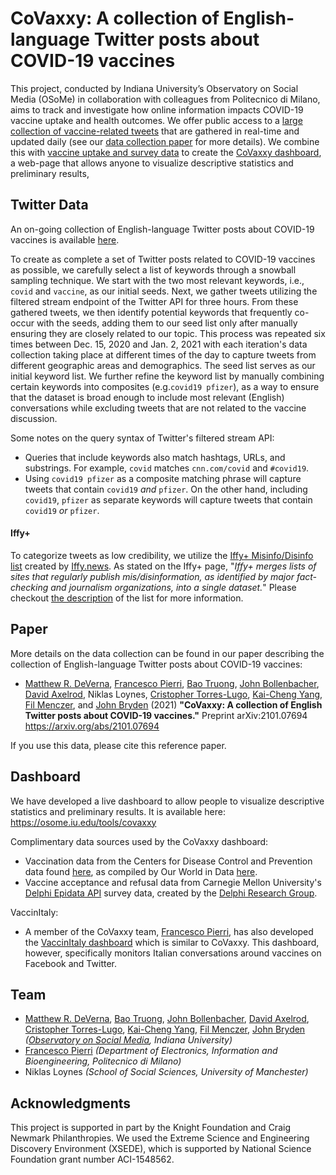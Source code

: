 # CoVaxxy: A collection of English-language Twitter posts about COVID-19 vaccines 

This project, conducted by Indiana University’s Observatory on Social Media (OSoMe) in collaboration with colleagues from Politecnico di Milano, aims to track and investigate how online information impacts COVID-19 vaccine uptake and health outcomes. We offer public access to a [large collection of vaccine-related tweets](https://zenodo.org/record/4540312#.YClLsGNOlhE) that are gathered in real-time and updated daily (see our [data collection paper](https://arxiv.org/abs/2101.07694) for more details). We combine this with [vaccine uptake and survey data](#dashboard) to create the [CoVaxxy dashboard](http://osome.iu.edu/tools/covaxxy), a web-page that allows anyone to visualize descriptive statistics and preliminary results,

## Twitter Data

An on-going collection of English-language Twitter posts about COVID-19 vaccines is available [here](https://doi.org/10.5281/zenodo.4526494).

To create as complete a set of Twitter posts related to COVID-19 vaccines as possible, we carefully select a list of keywords through a snowball sampling technique. We start with the two most relevant keywords, i.e., `covid` and `vaccine`, as our initial seeds.
Next, we gather tweets utilizing the filtered stream endpoint of the Twitter API for three hours. From these gathered tweets, we then identify potential keywords that frequently co-occur with the seeds, adding them to our seed list only after manually ensuring they are closely related to our topic. This process was repeated six times between Dec. 15, 2020 and Jan. 2, 2021 with each iteration's data collection taking place at different times of the day to capture tweets from different geographic areas and demographics. The seed list serves as our initial keyword list.
We further refine the keyword list by manually combining certain keywords into composites (e.g.`covid19 pfizer`), as a way to ensure that the dataset is broad enough to include most relevant (English) conversations while excluding tweets that are not related to the vaccine discussion. 

Some notes on the query syntax of Twitter's filtered stream API: 
* Queries that include keywords also match hashtags, URLs, and substrings. For example, `covid` matches `cnn.com/covid` and `#covid19`.
* Using `covid19 pfizer` as a composite matching phrase will capture tweets that contain `covid19` *and* `pfizer`. On the other hand, including `covid19`, `pfizer` as separate keywords will capture tweets that contain `covid19` *or* `pfizer`.

#### Iffy+
To categorize tweets as low credibility, we utilize the [Iffy+ Misinfo/Disinfo list](https://iffy.news/iffy-plus/) created by [Iffy.news](https://iffy.news/). As stated on the Iffy+ page, "_Iffy+ merges lists of sites that regularly publish mis/disinformation, as identified by major fact-checking and journalism organizations, into a single dataset._" Please checkout [the description](https://iffy.news/iffy-plus/) of the list for more information.

## Paper
More details on the data collection can be found in our paper describing the collection of English-language Twitter posts about COVID-19 vaccines:

* [Matthew R. DeVerna](https://www.matthewdeverna.com/), [Francesco Pierri](https://frapierri.github.io), [Bao Truong](https://btrantruong.github.io/), [John Bollenbacher](https://jbollenbacher.github.io/), [David Axelrod](https://cns-nrt.indiana.edu/students/trainees/2019/David-Axelrod.html), Niklas Loynes, [Cristopher Torres-Lugo](http://christorreslugo.com/), [Kai-Cheng Yang](http://www.kaichengyang.me/), [Fil Menczer](https://cnets.indiana.edu/fil/), and [John Bryden](http://jbryden.co.uk/home/) (2021) **"CoVaxxy: A collection of English Twitter posts about COVID-19 vaccines."** Preprint arXiv:2101.07694 https://arxiv.org/abs/2101.07694

If you use this data, please cite this reference paper.

## Dashboard

We have developed a live dashboard to allow people to visualize descriptive statistics and preliminary results. It is available here: https://osome.iu.edu/tools/covaxxy

Complimentary data sources used by the CoVaxxy dashboard:

* Vaccination data from the Centers for Disease Control and Prevention data found [here](https://covid.cdc.gov/covid-data-tracker/#vaccinations), as compiled by Our World in Data [here](https://github.com/owid/covid-19-data/blob/master/public/data/vaccinations/us_state_vaccinations.csv).
* Vaccine acceptance and refusal data from Carnegie Mellon University's [Delphi Epidata API](https://cmu-delphi.github.io/delphi-epidata/api/covidcast-signals/fb-survey.html#vaccination-indicators) survey data, created by the [Delphi Research Group](https://delphi.cmu.edu/about/).

VaccinItaly:
 * A member of the CoVaxxy team, [Francesco Pierri](https://frapierri.github.io), has also developed the [VaccinItaly dashboard](http://genomic.elet.polimi.it/vaccinitaly/) which is similar to CoVaxxy. This dashboard, however, specifically monitors Italian conversations around vaccines on Facebook and Twitter.  

## Team

* [Matthew R. DeVerna](https://www.matthewdeverna.com/), [Bao Truong](https://btrantruong.github.io/), [John Bollenbacher](https://jbollenbacher.github.io/), [David Axelrod](https://cns-nrt.indiana.edu/students/trainees/2019/David-Axelrod.html), [Cristopher Torres-Lugo](http://christorreslugo.com/), [Kai-Cheng Yang](http://www.kaichengyang.me/), [Fil Menczer](https://cnets.indiana.edu/fil/), [John Bryden](http://jbryden.co.uk/home/) *([Observatory on Social Media](https://osome.iu.edu/), Indiana University)* 
* [Francesco Pierri](https://frapierri.github.io) *(Department of Electronics, Information and Bioengineering, Politecnico di Milano)* 
* Niklas Loynes *(School of Social Sciences, University of Manchester)*

## Acknowledgments

This project is supported in part by the Knight Foundation and Craig Newmark Philanthropies. We used the Extreme Science and Engineering Discovery Environment (XSEDE), which is supported by National Science Foundation grant number ACI-1548562.
